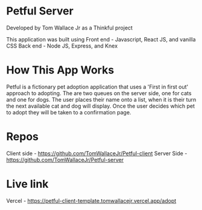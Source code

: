 # Petful Server

Developed by Tom Wallace Jr as a Thinkful project

This application was built using 
Front end - Javascript, React JS, and vanilla CSS 
Back end - Node JS, Express, and Knex

# How This App Works
Petful is a fictionary pet adoption application that uses a 'First in first out' approach to adopting. The are two queues on the server side, one for cats and one for dogs. The user places their name onto a list, when it is their turn the next available cat and dog will display. Once the user decides which pet to adopt they will be taken to a confirmation page.

# Repos 
Client side - https://github.com/TomWallaceJr/Petful-client
Server Side - https://github.com/TomWallaceJr/Petful-server

# Live link
Vercel - https://petful-client-template.tomwallacejr.vercel.app/adopt